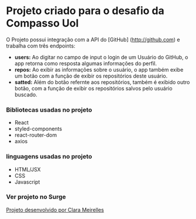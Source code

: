 # Projeto criado para o desafio da Compasso Uol

O Projeto possui integração com a API do [GitHub] (http://github.com) e trabalha com três endpoints:
- **users:** Ao digitar no campo de input o login de um Usuário do GitHub, o app retorna como resposta algumas informações do perfil.
- **repos:** Ao exibir as informações sobre o usuário, o app também exibe um botão com a função de exibir os repositórios deste usuário.
- **satted:** Além do botão refernte aos repositórios, também é exibido outro botão, com a função de exibir os repositórios salvos pelo usuário buscado.

### Bibliotecas usadas no projeto
- React
- styled-components
- react-router-dom
- axios

### linguagens usadas no projeto
- HTML/JSX
- CSS
- Javascript

### Ver projeto no Surge
[Projeto desenvolvido por Clara Meirelles](http://projeto-compasso-uol-cm.surge.sh)